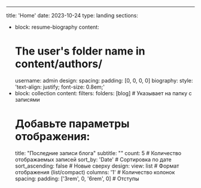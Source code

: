 ---
title: 'Home'
date: 2023-10-24
type: landing
sections:
  - block: resume-biography
    content:
      # The user's folder name in content/authors/
      username: admin
    design:
      spacing:
        padding: [0, 0, 0, 0]
      biography:
        style: 'text-align: justify; font-size: 0.8em;'
  - block: collection
  content:
    filters:
      folders: [blog]  # Указывает на папку с записями
    # Добавьте параметры отображения:
    title: "Последние записи блога"
    subtitle: ""
    count: 5            # Количество отображаемых записей
    sort_by: 'Date'     # Сортировка по дате
    sort_ascending: false # Новые сверху
  design:
    view: list          # Формат отображения (list/compact)
    columns: '1'         # Количество колонок
    spacing:
      padding: ['3rem', 0, '6rem', 0]  # Отступы
      
